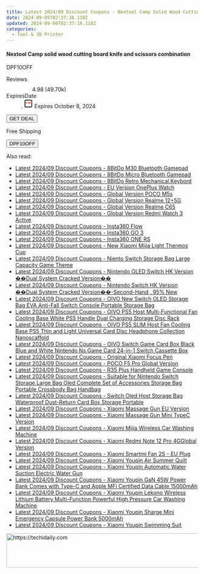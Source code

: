 ```yaml
---
title: Latest 2024/09 Discount Coupons - Nextool Camp Solid Wood Cutting Board Knife and Scissors Combination
date: 2024-09-05T02:37:16.118Z
updated: 2024-09-06T02:37:16.118Z
categories:
  - Tool & 3D Printer
---
```



<div class="max-w-4xl mx-auto grid grid-cols-1 lg:max-w-5xl lg:gap-x-20 lg:grid-cols-2">
  <div class="relative p-3 col-start-1 row-start-1 flex flex-col-reverse rounded-lg bg-gradient-to-t from-black/75 via-black/0 sm:bg-none sm:row-start-2 sm:p-0 lg:row-start-1">
    <h4 class="mt-1 text-lg font-semibold text-white sm:text-slate-900 md:text-2xl dark:sm:text-white">Nextool Camp solid wood cutting board knife and scissors combination</h4>
    <p class="text-sm leading-4 font-medium text-white sm:text-slate-500 dark:sm:text-slate-400">DPF10OFF</p>
  </div>
  
  <div class="col-start-1 col-end-3 row-start-1 grid gap-4 sm:mb-6 sm:grid-cols-4 lg:col-start-2 lg:row-span-6 lg:row-end-6 lg:mb-0 lg:gap-6">
    
  </div>
  <dl class="row-start-2 mt-4 flex items-center text-xs font-medium sm:row-start-3 sm:mt-1 md:mt-2.5 lg:row-start-2">
    <dt class="sr-only">Reviews</dt>
    <dd class="flex items-center text-indigo-600 dark:text-indigo-400">
      <svg width="24" height="24" fill="none" aria-hidden="true" class="mr-1 stroke-current dark:stroke-indigo-500">
        <path d="m12 5 2 5h5l-4 4 2.103 5L12 16l-5.103 3L9 14l-4-4h5l2-5Z" stroke-width="2" stroke-linecap="round" stroke-linejoin="round" />
      </svg>
      <span>4.98 <span class="font-normal text-slate-400">(49.70k)</span></span>
    </dd>
    <dt class="sr-only">ExpiresDate</dt>
    <dd class="flex items-center">
      <svg width="2" height="2" aria-hidden="true" fill="currentColor" class="mx-3 text-slate-300">
        <circle cx="1" cy="1" r="1" />
      </svg>
      <svg width="24" height="24" viewBox="0 0 24 24" fill="none" stroke="currentColor" stroke-width="2">
        <rect x="3" y="3" width="18" height="18" rx="2" fill="#fff" />
        <path d="M6 10L18 10" stroke="red" stroke-width="2" fill="none" />
        <path d="M10 6L10 18" stroke="#fff" stroke-width="2" fill="none" />
      </svg>
      Expires October 8, 2024    </dd>
  </dl>
  <div class="col-start-1 row-start-3 mt-4 self-center sm:col-start-2 sm:row-span-2 sm:row-start-2 sm:mt-0 lg:col-start-1 lg:row-start-3 lg:row-end-4 lg:mt-6">
    <button type="button" onClick="javascript:window.open(decodeURIComponent('https%3A%2F%2Fwww.shareasale.com%2Fu.cfm%3Fd%3D1118104%26m%3D97331%26u%3D4338022'), '_blank');void(0);" class="rounded-lg bg-red-600 px-3 py-2 text-sm font-medium leading-6 text-white">GET DEAL</button>
  </div>
  <p class="col-start-1 mt-4 text-sm leading-6 sm:col-span-2 lg:col-span-1 lg:row-start-4 lg:mt-6 dark:text-slate-400">
  Free Shipping 
    <div>
      <button type="button" onClick="javascript:window.open(decodeURIComponent('https%3A%2F%2Fwww.shareasale.com%2Fu.cfm%3Fd%3D1118104%26m%3D97331%26u%3D4338022'), '_blank');void(0);" class="bg-green-600 text-white text-sm leading-6 font-medium py-2 px-3 rounded-lg">DPF10OFF</button>
    </div>
  </p>
</div>
<span class="atpl-alsoreadstyle">Also read:</span>
<div><ul>
<li><a href="https://coupons.techidaily.com/coupon-1117991-share-97331-sale/"><u>Latest 2024/09 Discount Coupons - 8BitDo M30 Bluetooth Gamepad</u></a></li>
<li><a href="https://coupons.techidaily.com/coupon-1117992-share-97331-sale/"><u>Latest 2024/09 Discount Coupons - 8BitDo Micro Bluetooth Gamepad</u></a></li>
<li><a href="https://coupons.techidaily.com/coupon-1117998-share-97331-sale/"><u>Latest 2024/09 Discount Coupons - 8BitDo Retro Mechanical Keybord</u></a></li>
<li><a href="https://coupons.techidaily.com/coupon-1118013-share-97331-sale/"><u>Latest 2024/09 Discount Coupons - EU Version OnePlus Watch</u></a></li>
<li><a href="https://coupons.techidaily.com/coupon-1117983-share-97331-sale/"><u>Latest 2024/09 Discount Coupons - Global Version POCO M5s</u></a></li>
<li><a href="https://coupons.techidaily.com/coupon-1118014-share-97331-sale/"><u>Latest 2024/09 Discount Coupons - Global Version Realme 12+5G</u></a></li>
<li><a href="https://coupons.techidaily.com/coupon-1118009-share-97331-sale/"><u>Latest 2024/09 Discount Coupons - Global Version Realme C65</u></a></li>
<li><a href="https://coupons.techidaily.com/coupon-1118004-share-97331-sale/"><u>Latest 2024/09 Discount Coupons - Global Version Redmi Watch 3 Active</u></a></li>
<li><a href="https://coupons.techidaily.com/coupon-1118010-share-97331-sale/"><u>Latest 2024/09 Discount Coupons - Insta360 Flow</u></a></li>
<li><a href="https://coupons.techidaily.com/coupon-1117985-share-97331-sale/"><u>Latest 2024/09 Discount Coupons - Insta360 GO 3</u></a></li>
<li><a href="https://coupons.techidaily.com/coupon-1118011-share-97331-sale/"><u>Latest 2024/09 Discount Coupons - Insta360 ONE RS</u></a></li>
<li><a href="https://coupons.techidaily.com/coupon-1118005-share-97331-sale/"><u>Latest 2024/09 Discount Coupons - New Xiaomi Mijia Light Thermos Cup</u></a></li>
<li><a href="https://coupons.techidaily.com/coupon-1118003-share-97331-sale/"><u>Latest 2024/09 Discount Coupons - Niento Switch Storage Bag Large Capacity Game Theme</u></a></li>
<li><a href="https://coupons.techidaily.com/coupon-1118016-share-97331-sale/"><u>Latest 2024/09 Discount Coupons - Nintendo OLED Switch HK Version ��Dual System Cracked Version��</u></a></li>
<li><a href="https://coupons.techidaily.com/coupon-1118015-share-97331-sale/"><u>Latest 2024/09 Discount Coupons - Nintendo Switch HK Version ��Dual System Cracked Version��-Second-Hand , 95% New</u></a></li>
<li><a href="https://coupons.techidaily.com/coupon-1117999-share-97331-sale/"><u>Latest 2024/09 Discount Coupons - OIVO New Switch OLED Storage Bag EVA Anti-Fall Switch Console Portable Storage Bag</u></a></li>
<li><a href="https://coupons.techidaily.com/coupon-1118001-share-97331-sale/"><u>Latest 2024/09 Discount Coupons - OIVO PS5 Host Multi-Functional Fan Cooling Base White PS5 Handle Dual Charging Storage Disc Rack</u></a></li>
<li><a href="https://coupons.techidaily.com/coupon-1117993-share-97331-sale/"><u>Latest 2024/09 Discount Coupons - OIVO PS5 SLIM Host Fan Cooling Base PS5 Thin and Light Universal Card Disc Headphone Collection Nanoscaffold</u></a></li>
<li><a href="https://coupons.techidaily.com/coupon-1118002-share-97331-sale/"><u>Latest 2024/09 Discount Coupons - OIVO Switch Game Card Box Black Blue and White Nintendo Ns Game Card 24-in-1 Switch Cassette Box</u></a></li>
<li><a href="https://coupons.techidaily.com/coupon-1117989-share-97331-sale/"><u>Latest 2024/09 Discount Coupons - Original Xiaomi Focus Pen</u></a></li>
<li><a href="https://coupons.techidaily.com/coupon-1118017-share-97331-sale/"><u>Latest 2024/09 Discount Coupons - POCO F5 Pro Global Version</u></a></li>
<li><a href="https://coupons.techidaily.com/coupon-1118012-share-97331-sale/"><u>Latest 2024/09 Discount Coupons - R35 Plus Handheld Game Console</u></a></li>
<li><a href="https://coupons.techidaily.com/coupon-1117994-share-97331-sale/"><u>Latest 2024/09 Discount Coupons - Suitable for Nintendo Switch Storage Large Bag Oled Complete Set of Accessories Storage Bag Portable Crossbody Bag Handbag</u></a></li>
<li><a href="https://coupons.techidaily.com/coupon-1118000-share-97331-sale/"><u>Latest 2024/09 Discount Coupons - Switch Oled Host Storage Bag Waterproof Dust-Return Card Box Storage Portable</u></a></li>
<li><a href="https://coupons.techidaily.com/coupon-1117997-share-97331-sale/"><u>Latest 2024/09 Discount Coupons - Xiaomi Massage Gun EU Version</u></a></li>
<li><a href="https://coupons.techidaily.com/coupon-1117996-share-97331-sale/"><u>Latest 2024/09 Discount Coupons - Xiaomi Massage Gun Mini TypeC Version</u></a></li>
<li><a href="https://coupons.techidaily.com/coupon-1117988-share-97331-sale/"><u>Latest 2024/09 Discount Coupons - Xiaomi Mijia Wireless Car Washing Machine</u></a></li>
<li><a href="https://coupons.techidaily.com/coupon-1117984-share-97331-sale/"><u>Latest 2024/09 Discount Coupons - Xiaomi Redmi Note 12 Pro 4GGlobal Version</u></a></li>
<li><a href="https://coupons.techidaily.com/coupon-1117990-share-97331-sale/"><u>Latest 2024/09 Discount Coupons - Xiaomi Smartmi Fan 2S - EU Plug</u></a></li>
<li><a href="https://coupons.techidaily.com/coupon-1117995-share-97331-sale/"><u>Latest 2024/09 Discount Coupons - Xiaomi Youpin Air Summer Quilt</u></a></li>
<li><a href="https://coupons.techidaily.com/coupon-1118008-share-97331-sale/"><u>Latest 2024/09 Discount Coupons - Xiaomi Youpin Automatic Water Suction Electric Water Gun</u></a></li>
<li><a href="https://coupons.techidaily.com/coupon-1117987-share-97331-sale/"><u>Latest 2024/09 Discount Coupons - Xiaomi Youpin GaN 45W Power Bank Comes with Type-C and Apple MFi Certified Data Cable 15000mAh</u></a></li>
<li><a href="https://coupons.techidaily.com/coupon-1117986-share-97331-sale/"><u>Latest 2024/09 Discount Coupons - Xiaomi Youpin Lekono Wireless Lithium Battery Multi-Function Powerful High Pressure Car Washing Machine</u></a></li>
<li><a href="https://coupons.techidaily.com/coupon-1118007-share-97331-sale/"><u>Latest 2024/09 Discount Coupons - Xiaomi Youpin Sharge Mini Emergency Capsule Power Bank 5000mAh</u></a></li>
<li><a href="https://coupons.techidaily.com/coupon-1118006-share-97331-sale/"><u>Latest 2024/09 Discount Coupons - Xiaomi Youpin Swimming Suit</u></a></li>
</ul></div>

<ins class="adsbygoogle"
      style="display:block"
      data-ad-client="ca-pub-7571918770474297"
      data-ad-slot="8358498916"
      data-ad-format="auto"
      data-full-width-responsive="true"></ins>
<!-- affiliate ads begin -->
<a href="https://appsumo.8odi.net/c/5597632/2112008/7443" target="_top" id="2112008">
  <img src="//a.impactradius-go.com/display-ad/7443-2112008" border="0" alt="https://techidaily.com" width="728" height="90"/>
</a>
<img height="0" width="0" src="https://appsumo.8odi.net/i/5597632/2112008/7443" style="position:absolute;visibility:hidden;" border="0" />
<!-- affiliate ads end -->
